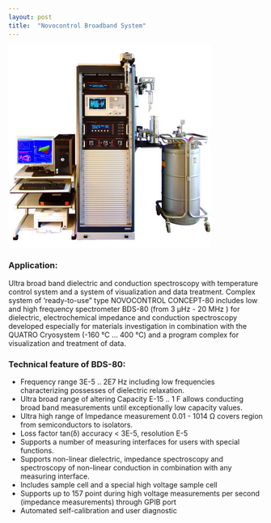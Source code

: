 ```yaml
---
layout: post
title:  "Novocontrol Broadband System"
---
```

<!--category: equipment-->

![NOVOCONTROL](/images/equipment/novocontrol.jpg)

### Application:

Ultra broad band dielectric and conduction spectroscopy with temperature control system and a system of visualization and data treatment. Complex system of ‘ready-to-use” type NOVOCONTROL CONCEPT-80 includes low and high frequency spectrometer BDS-80 (from 3 μHz - 20 MHz ) for dielectric, electrochemical impedance and conduction spectroscopy developed especially for materials investigation in combination with the QUATRO Cryosystem (-160 °C ... 400 °C) and a program complex for visualization and treatment of data.

### Technical feature of BDS-80:

- Frequency range 3E-5 .. 2E7 Hz including low frequencies characterizing possesses of dielectric relaxation.
- Ultra broad range of altering Capacity E-15 .. 1 F allows conducting broad band measurements until exceptionally low capacity values.
- Ultra high range of Impedance measurement 0.01 - 1014 Ω covers region from semiconductors to isolators.
- Loss factor tan(δ) accuracy < 3E-5, resolution E-5
- Supports a number of measuring interfaces for users with special functions.
- Supports non-linear dielectric, impedance spectroscopy and spectroscopy of non-linear conduction in combination with any measuring interface.
- Includes sample cell and a special high voltage sample cell
- Supports up to 157 point during high voltage measurements per second (impedance measurements) through GPIB port
- Automated self-calibration and user diagnostic
